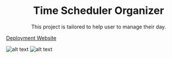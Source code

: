 <h1 align="center">Time Scheduler Organizer</h1>

<p align="center">This project is tailored to help user to manage their day.</p>

[Deployment Website](https://jonjon50.github.io/Time-Scheduler-Organizer/)

![alt text](/Time-Scheduler-Organizer/images/Work%20Day%20Scheduler%20Pic.png)
![alt text](/Time-Scheduler-Organizer/images/Work%20Day%20Scheduler%201.png)

